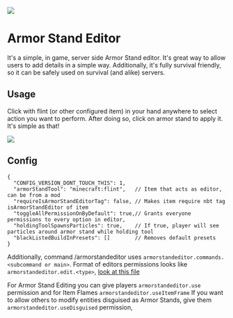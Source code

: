 ![](https://i.imgur.com/bWlrGhT.png)

# Armor Stand Editor
It's a simple, in game, server side Armor Stand editor. 
It's great way to allow users to add details in a simple way.
Additionally, it's fully survival friendly, so it can be safely 
used on survival (and alike) servers.

## Usage
Click with flint (or other configured item) in your hand anywhere to select action you want to perform.
After doing so, click on armor stand to apply it. It's simple as that!

![](https://i.imgur.com/Hh8IzWT.png)

## Config
```json5
{
  "CONFIG_VERSION_DONT_TOUCH_THIS": 1,
  "armorStandTool": "minecraft:flint",   // Item that acts as editor, can be from a mod
  "requireIsArmorStandEditorTag": false, // Makes item require nbt tag isArmorStandEditor of item
  "toggleAllPermissionOnByDefault": true,// Grants everyone permissions to every option in editor,
  "holdingToolSpawnsParticles": true,    // If true, player will see particles around armor stand while holding tool
  "blackListedBuildInPresets": []        // Removes default presets
}
```
Additionally, command /armorstandeditor uses `armorstandeditor.commands.<subcommand or main>`.
Format of editors permissions looks like `armorstandeditor.edit.<type>`, [look at this file](https://github.com/Patbox/ArmorStandEditor/blob/master/src/main/java/eu/pb4/armorstandeditor/EditorActions.java)

For Armor Stand Editing you can give players `armorstandeditor.use` permission and for Item Flames `armorstandeditor.useItemFrame`
If you want to allow others to modify entities disguised as Armor Stands, give them `armorstandeditor.useDisguised` permission,
